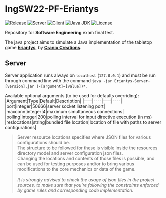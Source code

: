 # **IngSW22-PF-Eriantys**

[![Release](https://img.shields.io/badge/release-v1.0.0--alpha.6-red)](https://github.com/massimopavoni/IngSW22-PF-Eriantys/releases)
[![Server](https://img.shields.io/badge/server-v1.0.6-blue)](https://github.com/massimopavoni/IngSW22-PF-Eriantys/releases)
[![Client](https://img.shields.io/badge/client-none-lightgray)](https://github.com/massimopavoni/IngSW22-PF-Eriantys/releases)
[![Java JDK](https://img.shields.io/badge/java%20jdk-17-brightgreen)](https://docs.oracle.com/en/java/javase/17/)
[![License](https://img.shields.io/badge/license-GPL--3.0-orange)](https://github.com/massimopavoni/IngSW22-PF-Eriantys/blob/master/LICENSE)

Repository for **Software Engineering** exam final test.

The java project aims to simulate a Java implementation of the tabletop game **[Eriantys](https://www.craniocreations.it/prodotto/eriantys/)**, by **[Cranio Creations](https://www.craniocreations.it/)**.

## **Server**

Server application runs always on `localhost` (`127.0.0.1`) and must be run through command line with the command `java -jar Eriantys-Server-[version].jar (-[argument]=[value])*`.

Available optional arguments (to be used for defaults overriding):
|Argument|Type|Default|Description|
|----|----|----|----|
|port|integer|50666|server socket listening port|
|maxconn|integer|4|maximum simultaneous connections|
|polling|integer|200|polling interval for input directive execution (in ms)
|reslocations|string|bundled file location|location of file with paths to server configurations|

> Server resource locations specifies where JSON files for various configurations should be.<br>
The structure to be followed for these is visible inside the resources directory model and server configuration json files.<br>
Changing the locations and contents of those files is possible, and can be used for testing purposes and/or to bring various modifications to the core mechanics or data of the game.<br><br>
*It is strongly advised to check the usage of json files in the project sources, to make sure that you're following the constraints enforced by game rules and corresponding code implementation.*
